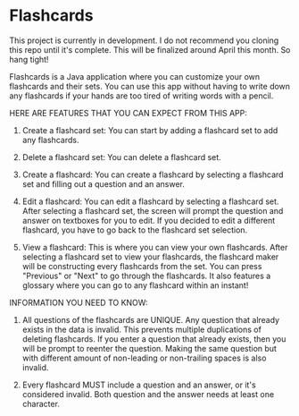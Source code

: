 # Flashcards

This project is currently in development. I do not recommend you cloning this repo until it's complete. This will be finalized around April this month. So hang tight!

Flashcards is a Java application where you can customize your own flashcards and their sets. You can use this app without having to write down any flashcards if your hands are too tired of writing words with a pencil.

HERE ARE FEATURES THAT YOU CAN EXPECT FROM THIS APP:

1. Create a flashcard set: You can start by adding a flashcard set to add any flashcards.

2. Delete a flashcard set: You can delete a flashcard set.

3. Create a flashcard: You can create a flashcard by selecting a flashcard set and filling out a question and an answer.

4. Edit a flashcard: You can edit a flashcard by selecting a flashcard set. After selecting a flashcard set, the screen will prompt the question and answer on textboxes for you to edit. If you decided to edit a different flashcard, you have to go back to the flashcard set selection.

5. View a flashcard: This is where you can view your own flashcards. After selecting a flashcard set to view your flashcards, the flashcard maker will be constructing every flashcards from the set. You can press "Previous" or "Next" to go through the flashcards. It also features a glossary where you can go to any flashcard within an instant!

INFORMATION YOU NEED TO KNOW:

1. All questions of the flashcards are UNIQUE. Any question that already exists in the data is invalid. This prevents multiple duplications of deleting flashcards. If you enter a question that already exists, then you will be prompt to reenter the question. Making the same question but with different amount of non-leading or non-trailing spaces is also invalid.

2. Every flashcard MUST include a question and an answer, or it's considered invalid. Both question and the answer needs at least one character.